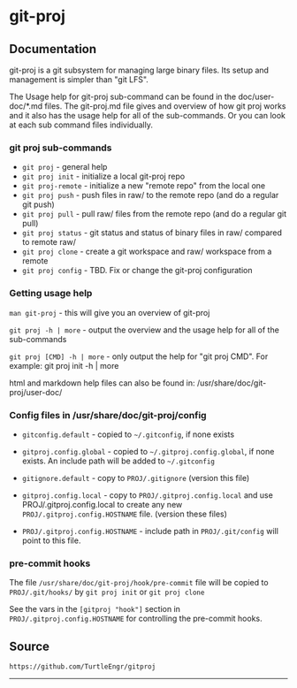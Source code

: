 # git-proj

## Documentation

git-proj is a git subsystem for managing large binary files.
Its setup and management is simpler than "git LFS".

The Usage help for git-proj sub-command can be found in the
doc/user-doc/*.md files. The git-proj.md file gives and overview of
how git proj works and it also has the usage help for all of the
sub-commands. Or you can look at each sub command files individually.

### git proj sub-commands

* `git proj` - general help
* `git proj init` - initialize a local git-proj repo
* `git proj-remote` - initialize a new "remote repo" from the local one
* `git proj push` - push files in raw/ to the remote repo (and do a regular git push)
* `git proj pull` - pull raw/ files from the remote repo (and do a regular git pull)
* `git proj status` - git status and status of binary files in raw/ compared to remote raw/
* `git proj clone` - create a git workspace and raw/ workspace from a remote
* `git proj config` - TBD. Fix or change the git-proj configuration

### Getting usage help

`man git-proj` - this will give you an overview of git-proj

`git proj -h | more` - output the overview and the usage help for all
of the sub-commands

`git proj [CMD] -h | more` - only output the help for "git proj CMD".
For example: git proj init -h | more

html and markdown help files can also be found in:
/usr/share/doc/git-proj/user-doc/

### Config files in /usr/share/doc/git-proj/config

* `gitconfig.default` - copied to `~/.gitconfig`, if none exists

* `gitproj.config.global` - copied to `~/.gitproj.config.global`, if none
  exists. An include path will be added to `~/.gitconfig`

* `gitignore.default` - copy to `PROJ/.gitignore` (version this file)

* `gitproj.config.local` - copy to `PROJ/.gitproj.config.local` and use
  PROJ/.gitproj.config.local to create any new
  `PROJ/.gitproj.config.HOSTNAME` file. (version these files)

* `PROJ/.gitproj.config.HOSTNAME` - include path in `PROJ/.git/config` will
  point to this file.

### pre-commit hooks

The file `/usr/share/doc/git-proj/hook/pre-commit` file will be copied
to `PROJ/.git/hooks/` by `git proj init` or `git proj clone`

See the vars in the `[gitproj "hook"]` section in
`PROJ/.gitproj.config.HOSTNAME` for controlling the pre-commit hooks.

## Source

    https://github.com/TurtleEngr/gitproj

----------


